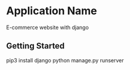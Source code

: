 # Application Name

E-commerce website with django


## Getting Started

pip3 install django
python manage.py runserver
